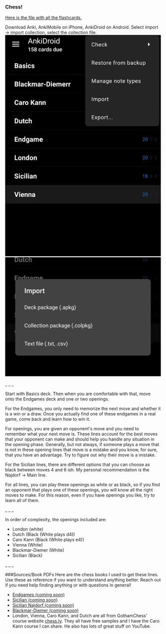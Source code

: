 ### Chess!


[Here is the file with all the flashcards.](https://drive.google.com/file/d/1rCxw9LsS8DhltIu2LpVV7iJoNtSu1sl7/view?usp=drivesdk)

Download Anki, AnkiMobile on iPhone, AnkiDroid on Android.
Select import -> import collection, select the collection file.
![import](./import.JPG)
![collections](./collections.JPG)

_
_
_

Start with Basics deck. Then when you are comfortable with that, move onto the Endgames deck and one or two openings.

For the Endgames, you only need to memorize the next move and whether it is a win or a draw. Once you actually find one of these endgames in a real game, come back and learn how to win it.

For openings, you are given an opponent's move and you need to remember what your next move is. These lines account for the best moves that your opponent can make and should help you handle any situation in the opening phase. Generally, but not always, if someone plays a move that is not in these opening lines that move is a mistake and you know, for sure, that you have an advantage. Try to figure out why their move is a mistake.

For the Sicilian lines, there are different options that you can choose as black between moves 4 and 6 ish. My personal recommendation is the Najdorf -> Main line.


For all lines, you can play these openings as white or as black, so if you find an opponent that plays one of these openings, you will know all the right moves to make. For this reason, even if you have openings you like, try to learn all of them.

_
_
_


In order of complexity, the openings included are:
- London (white)
- Dutch (Black (White plays d4))
- Caro Kann (Black (White plays e4))
- Vienna (White)
- Blackmar-Diemer (White)
- Sicilian (Black)

_
_
_

###Sources/Book PDFs
Here are the chess books I used to get these lines. Use these as reference if you want to understand anything better. Reach out if you need help finding anything or with questions in general!
- [Endgames (coming soon)](./Endgames.pdf)
- [Sicilian (coming soon)](./Sicilian.pdf)
- [Sicilian Najdorf (coming soon)](./Najdorf.pdf)
- [Blackmar-Diemer (coming soon)](./Blackmar-Diemer.pdf)
- London, Vienna, Caro Kann, and Dutch are all from GothamChess' course website [chess.ly](chess.ly). They all have free samples and I have the Caro Kann course I can share. He also has lots of great stuff on YouTube.
